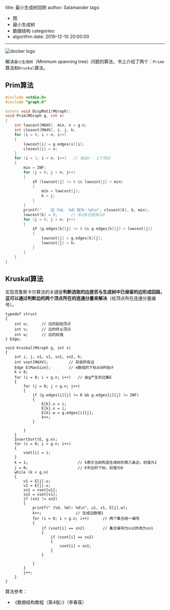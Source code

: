 title: 最小生成树回顾
author: Salamander
tags:
  - 图
  - 最小生成树
  - 数据结构
categories:
  - algorithm
date: 2019-12-10 20:00:00
---
![docker logo](/images/MST.png)

解决`最小生成树`（Minimum spanning tree）问题的算法，书上介绍了两个：`Prime`算法和`Kruskal`算法。


<!-- more -->

## Prim算法
```C++
#include <stdio.h>
#include "graph.h"

extern void DispMat1(MGraph);
void Prim(MGraph g, int v)
{
    int lowcost[MAXV], min, n = g.n;
    int closest[MAXV], i, j, k;
    for (i = 0; i < n; i++)
    {
        lowcost[i] = g.edges[v][i];
        closest[i] = v;
    }
    for (i = 1; i < n; i++)   // 找出n - 1个顶点
    {
        min = INF;
        for (j = 0; j < n; j++)
        {
            if (lowcost[j] != 0 && lowcost[j] < min)
            {
                min = lowcost[j];
                k = j;
            }
        }
        printf("    边（%d， %d）权为：%d\n", closest[k], k, min);
        lowcost[k] = 0;      // 标记k已经加入U
        for (j = 0; j < n; j++)
        {
            if (g.edges[k][j] != 0 && g.edges[k][j] < lowcost[j])
            {
                lowcost[j] = g.edges[k][j];
                lowcost[j] = k;
            }
        }
    }
}
```


## Kruskal算法
实现克鲁斯卡尔算法的关键是**判断选取的边是否与生成树中已保留的边形成回路，这可以通过判断边的两个顶点所在的连通分量来解决**（给顶点所在连通分量编号）。
```
typedef struct
{
    int u;      // 边的起始顶点
    int v;      // 边的终止顶点
    int w;      // 边的权值
} Edge;

void Kruskal(MGraph g, int v)
{
    int i, j, u1, v1, sn1, sn2, k;
    int vset[MAXV];         // 存放所有边
    Edge E[MaxSize];        // e数组的下标从0开始计
    k = 0;
    for (i = 0; i < g.n; i++)   // 由g产生的边集E
    {
        for (j = 0; j < g.n; j++)
        {
            if (g.edges[i][j] != 0 && g.edges[i][j] != INF)
            {
                E[k].u = i;
                E[k].v = i;
                E[k].w = g.edges[i][j];
                k++;
            }
            
        }
    }
    InsertSort(E, g.e);
    for (i = 0; i < g.n; i++)
    {
        vset[i] = i;
    }
    k = 1;                      // k表示当前构造生成树的第几条边，初值为1
    j = 0;                      // E中边的下标，初值为0
    while (k < g.n)
    {
        u1 = E[j].u;
        v1 = E[j].v;
        sn1 = vset[u1];
        sn2 = vset[v1];
        if (sn1 != sn2)
        {
            printf(" (%d, %d): %d\n", u1, v1, E[j].w);
            k++;               // 生成边数增1
            for (i = 0; i < g.n; i++)      // 两个集合统一编号
            {
                if (vset[i] == sn2)        // 集合编号为sn2的改为sn1
                {
                    if (vset[i] == sn2)
                    {
                        vset[i] = sn1;
                    }
                }
                
            }
        }
        j++;
    }
}
```






算法参考：
* 《数据结构教程（第4版）》（李春葆）